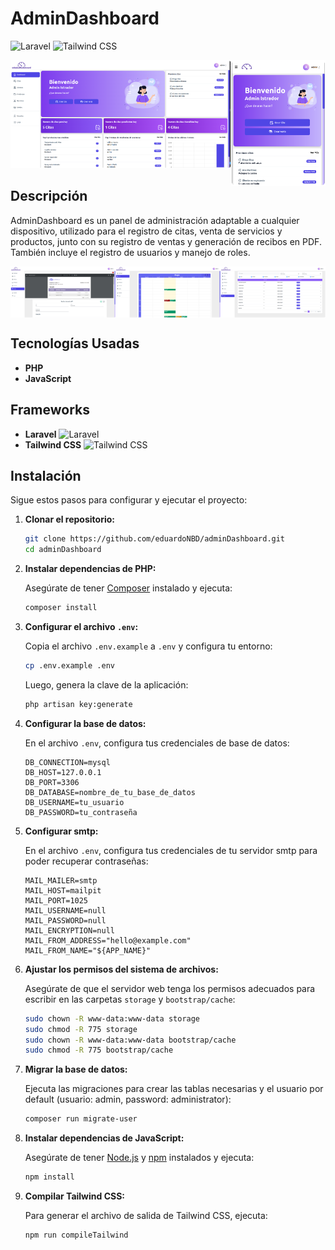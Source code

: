 # AdminDashboard

![Laravel](https://img.shields.io/badge/Laravel-FF2D20?style=for-the-badge&logo=laravel&logoColor=white)
![Tailwind CSS](https://img.shields.io/badge/Tailwind%20CSS-06B6D4?style=for-the-badge&logo=tailwindcss&logoColor=white)
 
<img src="./img/home.png" alt="home" width="70%"/><img src="./img/responsive.png" alt="home" width="30%" style="float:right"/>

## Descripción

AdminDashboard es un panel de administración adaptable a cualquier dispositivo, utilizado para el registro de citas, venta de servicios y productos, junto con su registro de ventas y generación de recibos en PDF. También incluye el registro de usuarios y manejo de roles.

<img src="./img/logs.png" alt="home" width="33.33%" style="float:right"/><img src="./img/calendar.png" alt="home" width="33.33%" style="float:right"/><img src="./img/invoice.png" alt="home" width="33.33%" style="float:right"/><div style="clear:both"></div>

## Tecnologías Usadas

- **PHP**
- **JavaScript**

## Frameworks

- **Laravel** ![Laravel](https://img.shields.io/badge/Laravel-FF2D20?style=for-the-badge&logo=laravel&logoColor=white)
- **Tailwind CSS** ![Tailwind CSS](https://img.shields.io/badge/Tailwind%20CSS-06B6D4?style=for-the-badge&logo=tailwindcss&logoColor=white)

## Instalación

Sigue estos pasos para configurar y ejecutar el proyecto:

1. **Clonar el repositorio:**

    ```bash
    git clone https://github.com/eduardoNBD/adminDashboard.git
    cd adminDashboard
    ```

2. **Instalar dependencias de PHP:**

    Asegúrate de tener [Composer](https://getcomposer.org/) instalado y ejecuta:

    ```bash
    composer install
    ```

3. **Configurar el archivo `.env`:**

    Copia el archivo `.env.example` a `.env` y configura tu entorno:

    ```bash
    cp .env.example .env
    ```

    Luego, genera la clave de la aplicación:

    ```bash
    php artisan key:generate
    ```

4. **Configurar la base de datos:**

    En el archivo `.env`, configura tus credenciales de base de datos:

    ```dotenv
    DB_CONNECTION=mysql
    DB_HOST=127.0.0.1
    DB_PORT=3306
    DB_DATABASE=nombre_de_tu_base_de_datos
    DB_USERNAME=tu_usuario
    DB_PASSWORD=tu_contraseña
    ```

5. **Configurar smtp:**

    En el archivo `.env`, configura tus credenciales de tu servidor smtp para poder recuperar contraseñas:

    ```dotenv
    MAIL_MAILER=smtp
    MAIL_HOST=mailpit
    MAIL_PORT=1025
    MAIL_USERNAME=null
    MAIL_PASSWORD=null
    MAIL_ENCRYPTION=null
    MAIL_FROM_ADDRESS="hello@example.com"
    MAIL_FROM_NAME="${APP_NAME}"
    ```
6. **Ajustar los permisos del sistema de archivos:**

    Asegúrate de que el servidor web tenga los permisos adecuados para escribir en las carpetas `storage` y `bootstrap/cache`:

    ```bash
    sudo chown -R www-data:www-data storage
    sudo chmod -R 775 storage
    sudo chown -R www-data:www-data bootstrap/cache
    sudo chmod -R 775 bootstrap/cache
    ```

7. **Migrar la base de datos:**

    Ejecuta las migraciones para crear las tablas necesarias y el usuario por default (usuario: admin, password: administrator):

    ```bash
    composer run migrate-user
    ```

8. **Instalar dependencias de JavaScript:**

    Asegúrate de tener [Node.js](https://nodejs.org/) y [npm](https://www.npmjs.com/) instalados y ejecuta:

    ```bash
    npm install
    ```

9. **Compilar Tailwind CSS:**

    Para generar el archivo de salida de Tailwind CSS, ejecuta:

    ```bash
    npm run compileTailwind
    ```

 
 

